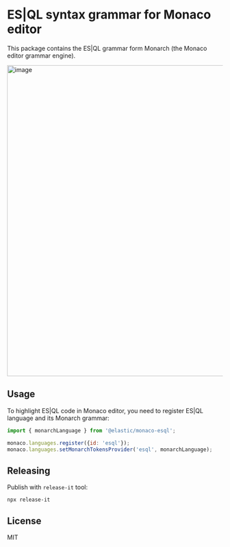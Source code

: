 # ES|QL syntax grammar for Monaco editor

This package contains the ES|QL grammar form Monarch (the Monaco editor
grammar engine).

<img width="725" alt="image" src="https://github.com/user-attachments/assets/a725841e-68d6-4765-aa29-54a3062e6a3e" />


## Usage

To highlight ES|QL code in Monaco editor, you need to register ES|QL language
and its Monarch grammar:

```js
import { monarchLanguage } from '@elastic/monaco-esql';

monaco.languages.register({id: 'esql'});
monaco.languages.setMonarchTokensProvider('esql', monarchLanguage);
```


## Releasing

Publish with `release-it` tool:

```
npx release-it
```


## License

MIT
